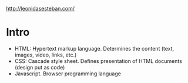 http://leonidasesteban.com/

# Intro
- HTML: Hypertext markup language. Determines the content (text, images, video, links, etc.)
- CSS: Cascade style sheet. Defines presentation of HTML documents (design put as code)
- Javascript. Browser programming language